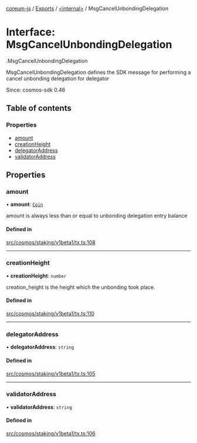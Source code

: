 [coreum-js](../README.md) / [Exports](../modules.md) / [<internal\>](../modules/internal_.md) / MsgCancelUnbondingDelegation

# Interface: MsgCancelUnbondingDelegation

[<internal>](../modules/internal_.md).MsgCancelUnbondingDelegation

MsgCancelUnbondingDelegation defines the SDK message for performing a cancel unbonding delegation for delegator

Since: cosmos-sdk 0.46

## Table of contents

### Properties

- [amount](internal_.MsgCancelUnbondingDelegation.md#amount)
- [creationHeight](internal_.MsgCancelUnbondingDelegation.md#creationheight)
- [delegatorAddress](internal_.MsgCancelUnbondingDelegation.md#delegatoraddress)
- [validatorAddress](internal_.MsgCancelUnbondingDelegation.md#validatoraddress)

## Properties

### amount

• **amount**: [`Coin`](../modules/internal_.md#coin)

amount is always less than or equal to unbonding delegation entry balance

#### Defined in

[src/cosmos/staking/v1beta1/tx.ts:108](https://github.com/CooperFoundation/coreum-js/blob/1aa4fb5/src/cosmos/staking/v1beta1/tx.ts#L108)

___

### creationHeight

• **creationHeight**: `number`

creation_height is the height which the unbonding took place.

#### Defined in

[src/cosmos/staking/v1beta1/tx.ts:110](https://github.com/CooperFoundation/coreum-js/blob/1aa4fb5/src/cosmos/staking/v1beta1/tx.ts#L110)

___

### delegatorAddress

• **delegatorAddress**: `string`

#### Defined in

[src/cosmos/staking/v1beta1/tx.ts:105](https://github.com/CooperFoundation/coreum-js/blob/1aa4fb5/src/cosmos/staking/v1beta1/tx.ts#L105)

___

### validatorAddress

• **validatorAddress**: `string`

#### Defined in

[src/cosmos/staking/v1beta1/tx.ts:106](https://github.com/CooperFoundation/coreum-js/blob/1aa4fb5/src/cosmos/staking/v1beta1/tx.ts#L106)

